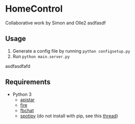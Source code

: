 # HomeControl

Collaborative work by Simon and Olle2
asdfasdf

## Usage

1. Generate a config file by running `python configsetup.py`
2. Run `python main.server.py`



asdfasdfafd

## Requirements
* Python 3
	* [apistar](https://github.com/encode/apistar)
	* [fire](https://github.com/google/python-fire)
	* [fbchat](https://fbchat.readthedocs.io/en/master/) 
	* [spotipy](https://spotipy.readthedocs.io/en/latest/) (do not install with pip, see this [thread](https://stackoverflow.com/questions/47028093/attributeerror-spotify-object-has-no-attribute-current-user-saved-tracks))

